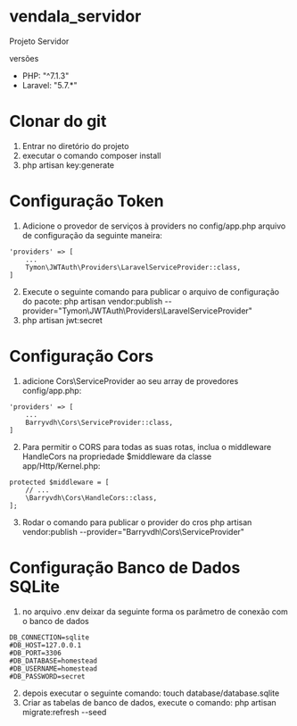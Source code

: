 # vendala_servidor
Projeto Servidor

versões
- PHP: "^7.1.3"
- Laravel: "5.7.*"

# Clonar do git
1. Entrar no diretório do projeto
2. executar o comando composer install
3. php artisan key:generate

# Configuração Token
 1. Adicione o provedor de serviços à providers no config/app.php arquivo de configuração da seguinte maneira:
```
'providers' => [
    ...
    Tymon\JWTAuth\Providers\LaravelServiceProvider::class,
]
```
2. Execute o seguinte comando para publicar o arquivo de configuração do pacote:
php artisan vendor:publish --provider="Tymon\JWTAuth\Providers\LaravelServiceProvider"
3. php artisan jwt:secret

# Configuração Cors
 1. adicione Cors\ServiceProvider ao seu array de provedores config/app.php:
```
'providers' => [
    ...
    Barryvdh\Cors\ServiceProvider::class,
]
```
2. Para permitir o CORS para todas as suas rotas, inclua o middleware HandleCors na propriedade $middleware da classe app/Http/Kernel.php:
```
protected $middleware = [
    // ...
    \Barryvdh\Cors\HandleCors::class,
];
```
3. Rodar o comando para publicar o provider do cros
php artisan vendor:publish --provider="Barryvdh\Cors\ServiceProvider"

# Configuração Banco de Dados SQLite
1. no arquivo .env deixar da seguinte forma os parâmetro de conexão com o banco de dados
```
DB_CONNECTION=sqlite
#DB_HOST=127.0.0.1
#DB_PORT=3306
#DB_DATABASE=homestead
#DB_USERNAME=homestead
#DB_PASSWORD=secret
```

2. depois executar o seguinte comando:
touch database/database.sqlite
3. Criar as tabelas de banco de dados, execute o comando:
php artisan migrate:refresh --seed



